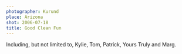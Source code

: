 ```yaml
---
photographer: Kurund
place: Arizona
shot: 2006-07-18
title: Good Clean Fun
---
```


Including, but not limited to, Kylie, Tom, Patrick, Yours Truly and Marg.
